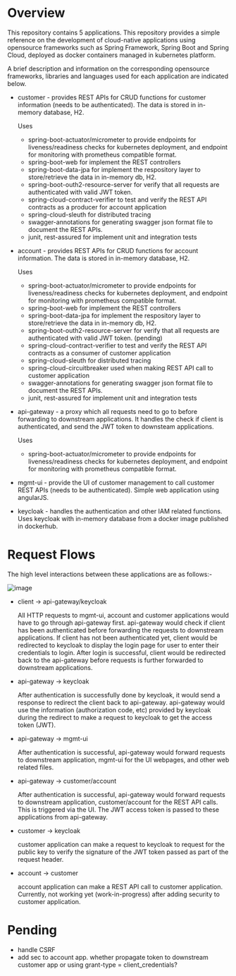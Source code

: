 # Overview
This repository contains 5 applications. This repository provides a simple reference on the development of cloud-native applications using opensource frameworks such as Spring Framework, Spring Boot and Spring Cloud, deployed as docker containers managed in kubernetes platform.

A brief description and information on the corresponding opensource frameworks, libraries and languages used for each application are indicated below.

  * customer - provides REST APIs for CRUD functions for customer information (needs to be authenticated). The data is stored in in-memory database, H2.
    
    Uses
      * spring-boot-actuator/micrometer to provide endpoints for liveness/readiness checks for kubernetes deployment, and endpoint for monitoring with prometheus compatible format.
      * spring-boot-web for implement the REST controllers
      * spring-boot-data-jpa for implement the respository layer to store/retrieve the data in in-memory db, H2. 
      * spring-boot-outh2-resource-server for verify that all requests are authenticated with valid JWT token.
      * spring-cloud-contract-verifier to test and verify the REST API contracts as a producer for account application
      * spring-cloud-sleuth for distributed tracing
      * swagger-annotations for generating swagger json format file to document the REST APIs.
      * junit, rest-assured for implement unit and integration tests

  * account - provides REST APIs for CRUD functions for account information. The data is stored in in-memory database, H2.

    Uses
      * spring-boot-actuator/micrometer to provide endpoints for liveness/readiness checks for kubernetes deployment, and endpoint for monitoring with prometheus compatible format.
      * spring-boot-web for implement the REST controllers
      * spring-boot-data-jpa for implement the respository layer to store/retrieve the data in in-memory db, H2.
      * spring-boot-outh2-resource-server for verify that all requests are authenticated with valid JWT token. (pending)
      * spring-cloud-contract-verifier to test and verify the REST API contracts as a consumer of customer application
      * spring-cloud-sleuth for distributed tracing
      * spring-cloud-circuitbreaker used when making REST API call to customer application
      * swagger-annotations for generating swagger json format file to document the REST APIs.
      * junit, rest-assured for implement unit and integration tests

  * api-gateway - a proxy which all requests need to go to before forwarding to downstream applications. It handles the check if client is authenticated, and send the JWT token to downsteam applications.

    Uses
      * spring-boot-actuator/micrometer to provide endpoints for liveness/readiness checks for kubernetes deployment, and endpoint for monitoring with prometheus compatible format.

  * mgmt-ui - provide the UI of customer management to call customer REST APIs (needs to be authenticated). Simple web application using angularJS.      

  * keycloak - handles the authentication and other IAM related functions. Uses keycloak with in-memory database from a docker image published in dockerhub.

# Request Flows
The high level interactions between these applications are as follows:-

![image](https://user-images.githubusercontent.com/36339970/125591091-0e66235b-1e31-4b05-ad6c-b3670f14f85c.png)

  * client -> api-gateway/keycloak

    All HTTP requests to mgmt-ui, account and customer applications would have to go through api-gateway first. api-gateway would check if client has been authenticated before forwarding the requests to downstream applications. If client has not been authenticated yet, client would be redirected to keycloak to display the login page for user to enter their credentials to login. After login is successful, client would be redirected back to the api-gateway before requests is further forwarded to downstream applications.
    
  * api-gateway -> keycloak

    After authentication is successfully done by keycloak, it would send a response to redirect the client back to api-gateway. api-gateway would use the information (authorization code, etc) provided by keycloak during the redirect to make a request to keycloak to get the access token (JWT). 

  * api-gateway -> mgmt-ui

    After authentication is successful, api-gateway would forward requests to downstream application, mgmt-ui for the UI webpages, and other web related files.

  * api-gateway -> customer/account

    After authentication is successful, api-gateway would forward requests to downstream application, customer/account for the REST API calls. This is triggered via the UI.
    The JWT access token is passed to these applications from api-gateway.

  * customer -> keycloak

    customer application can make a request to keycloak to request for the public key to verify the signature of the JWT token passed as part of the request header.

  * account -> customer

    account application can make a REST API call to customer application. Currently, not working yet (work-in-progress) after adding security to customer application.
    

# Pending
- handle CSRF
- add sec to account app. whether propagate token to downstream customer app or using grant-type = client_credentials?

